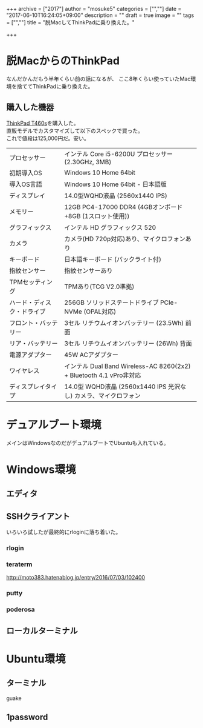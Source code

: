 +++
archive = ["2017"]
author = "mosuke5"
categories = ["",""]
date = "2017-06-10T16:24:05+09:00"
description = ""
draft = true
image = ""
tags = ["",""]
title = "脱MacしてThinkPadに乗り換えた。"

+++

# 脱MacからのThinkPad
なんだかんだもう半年くらい前の話になるが、
ここ8年くらい使っていたMac環境を捨ててThinkPadに乗り換えた。

## 購入した機器
<a href="http://www3.lenovo.com/jp/ja/notebooks/thinkpad/t-series/T460s/p/22TP2TT460S" target="_blank">ThinkPad T460s</a>を購入した。  
直販モデルでカスタマイズして以下のスペックで買った。  
これで値段は125,000円だ。安い。

|||
|---|---|
|プロセッサー|インテル Core i5-6200U プロセッサー (2.30GHz, 3MB)| 
|初期導入OS|Windows 10 Home 64bit | 
|導入OS言語|Windows 10 Home 64bit - 日本語版 | 
|ディスプレイ|14.0型WQHD液晶 (2560x1440 IPS) |
|メモリー|12GB PC4-17000 DDR4 (4GBオンボード+8GB (1スロット使用)) | 
|グラフィックス|インテル HD グラフィックス 520 |
|カメラ|カメラ(HD 720p対応)あり、マイクロフォンあり |
|キーボード|日本語キーボード (バックライト付) |
|指紋センサー|指紋センサーあり |
|TPMセッティング|TPMあり(TCG V2.0準拠) |
|ハード・ディスク・ドライブ|256GB ソリッドステートドライブ PCIe-NVMe (OPAL対応) |
|フロント・バッテリー|3セル リチウムイオンバッテリー (23.5Wh) 前面 |
|リア・バッテリー|3セル リチウムイオンバッテリー (26Wh) 背面 |
|電源アダプター|45W ACアダプター |
|ワイヤレス|インテル Dual Band Wireless-AC 8260(2x2) + Bluetooth 4.1 vPro非対応 |
|ディスプレイタイプ|14.0型 WQHD液晶 (2560x1440 IPS 光沢なし) カメラ、マイクロフォン|

# デュアルブート環境
メインはWindowsなのだがデュアルブートでUbuntuも入れている。


# Windows環境
## エディタ

## SSHクライアント
いろいろ試したが最終的にrloginに落ち着いた。

### rlogin

### teraterm
http://moto383.hatenablog.jp/entry/2016/07/03/102400

### putty

### poderosa

## ローカルターミナル

# Ubuntu環境
## ターミナル
guake

## 1password

## 